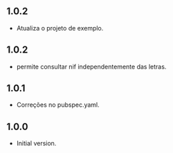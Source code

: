 ## 1.0.2

- Atualiza o projeto de exemplo.

## 1.0.2

- permite consultar nif independentemente das letras.

## 1.0.1

- Correções no pubspec.yaml.

## 1.0.0

- Initial version.

